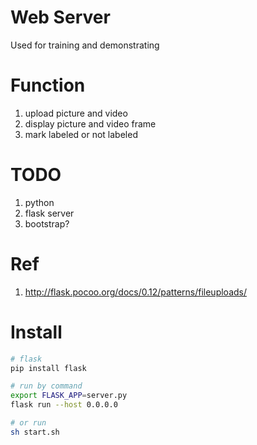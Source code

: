 # Web Server
Used for training and demonstrating

# Function
1. upload picture and video
2. display picture and video frame
3. mark labeled or not labeled

# TODO
1. python
2. flask server
3. bootstrap?

# Ref
1. http://flask.pocoo.org/docs/0.12/patterns/fileuploads/

# Install
```bash
# flask
pip install flask

# run by command
export FLASK_APP=server.py
flask run --host 0.0.0.0

# or run
sh start.sh
```